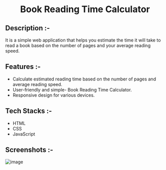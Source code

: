 # <p align="center">Book Reading Time Calculator</p>

## Description :-

It is a simple web application that helps you estimate the time it will take to read a book based on the number of pages and your average reading speed.

## Features :-

- Calculate estimated reading time based on the number of pages and average reading speed.
- User-friendly and simple- Book Reading Time Calculator.
- Responsive design for various devices.

## Tech Stacks :-

- HTML
- CSS
- JavaScript

## Screenshots :-

![image](https://github.com/Rakesh9100/CalcDiverse/assets/73993775/24a6e2a3-c9dc-498e-a40f-7838473afef1)
